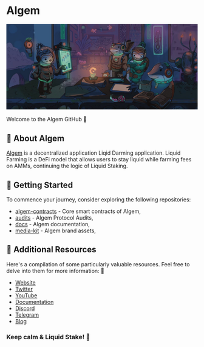 # Algem 

![algem team meeting](/assets/algem-team-meeting.jpg)

Welcome to the Algem GitHub 🔨

## 🌊 About Algem

[Algem](https://www.algem.io/) is a decentralized application Liqid Darming application. Liquid Farming is a DeFi model that allows users to stay liquid while farming fees on AMMs, continuing the logic of Liquid Staking.

## 🚀 Getting Started

To commence your journey, consider exploring the following repositories:

- [algem-contracts](https://github.com/AlgemDeFi/algem-contracts) - Core smart contracts of Algem,
- [audits](https://github.com/AlgemDeFi/audits) - Algem Protocol Audits,
- [docs](https://github.com/AlgemDeFi/docs) - Algem documentation,
- [media-kit](https://github.com/AlgemDeFi/media-kit) - Algem brand assets,

## 🔗 Additional Resources

Here's a compilation of some particularly valuable resources. Feel free to delve into them for more information: 📜

- [Website](https://www.algem.io/)
- [Twitter](https://twitter.com/Algem_io)
- [YouTube](https://www.youtube.com/channel/UCG6mi_mL8EL6BKVn-RYXJ2w)
- [Documentation](https://docs.algem.io/)
- [Discord](https://discord.com/invite/Y7fQNdevV2)
- [Telegram](https://t.me/Algem_io)
- [Blog](https://blog.algem.io/)

### Keep calm & Liquid Stake! 🌊
